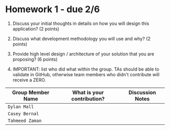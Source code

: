 # Homework 1 - due 2/6

1. Discuss your initial thoughts in details on how you will design this application? (2 points)


2. Discuss what development methodology you will use and why? (2 points)


3. Provide high level design / architecture of your solution that you are proposing? (6 points)


4. IMPORTANT: list who did what within the group. TAs should be able to validate in GitHub, otherwise team members who didn't contribute will receive a ZERO.

| Group Member Name | What is your contribution? | Discussion Notes   
| ----------------- | -------------------------- | --------------------------------- |
| `Dylan Mall`      |                       |                          |
| `Casey Bernal`    |                       |                          |
| `Tahmeed Zaman`   |                       |                          |
